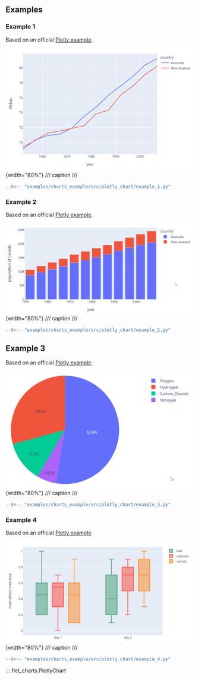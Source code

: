 ## Examples

### Example 1

Based on an official [Plotly example](https://plotly.com/python/line-charts).

![PlotlyChart example 1](../examples/charts_example/src/plotly_chart/media/example_1.png){width="80%"}
/// caption
///

```python
--8<-- "examples/charts_example/src/plotly_chart/example_1.py"
```

### Example 2

Based on an official [Plotly example](https://plotly.com/python/bar-charts).

![PlotlyChart example 2](../examples/charts_example/src/plotly_chart/media/example_2.png){width="80%"}
/// caption
///

```python
--8<-- "examples/charts_example/src/plotly_chart/example_2.py"
```

## Example 3

Based on an official [Plotly example](https://plotly.com/python/pie-charts).

![PlotlyChart example 3](../examples/charts_example/src/plotly_chart/media/example_3.png){width="80%"}
/// caption
///

```python
--8<-- "examples/charts_example/src/plotly_chart/example_3.py"
```

### Example 4

Based on an official [Plotly example](https://plotly.com/python/box-plots).

![PlotlyChart example 4](../examples/charts_example/src/plotly_chart/media/example_4.png){width="80%"}
/// caption
///

```python
--8<-- "examples/charts_example/src/plotly_chart/example_4.py"
```

::: flet_charts.PlotlyChart
